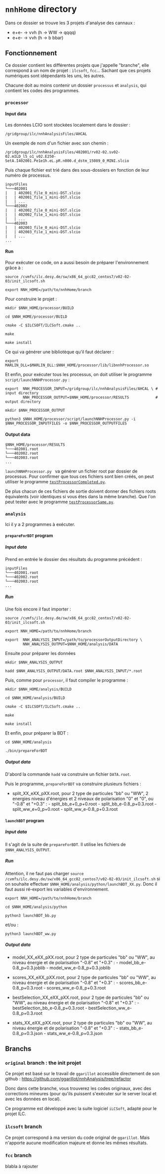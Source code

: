 # `nnhHome` directory

Dans ce dossier se trouve les 3 projets d'analyse des cannaux :
- e+e- &rarr; &nu;&nu;h (h &rarr; WW &rarr; qqqq)
- e+e- &rarr; &nu;&nu;h (h &rarr; b bbar)

## Fonctionnement  

Ce dossier contient les différentes projets que j'appelle "branche", elle correspond à un nom de projet : `ìlcsoft`, `fcc`... Sachant que ces projets numériques sont idépendants les uns, les autres. 

Chacune doit au moins contenir un dossier `processus` et `analysis`, qui contient les codes des programmes.

### `processor`

#### Input data
Les données LCIO sont stockées localement dans le dossier :
```
/gridgroup/ilc/nnhAnalysisFiles/AHCAL
```
Un exemple de nom d'un fichier avec son chemin :
``` 
/gridgroup/ilc/nnhAnalysisFiles/402001/rv02-02.sv02-02.mILD_l5_o1_v02.E250-SetA.I402001.Pe1e1h.eL.pR.n000.d_dstm_15089_0_MINI.slcio 
```
Puis chaque fichier est trié dans des sous-dossiers en fonction de leur numéro de processus.
```
inputFiles
└───402001
|   | 402001_file_0_mini-DST.slcio
|   | 402001_file_1_mini-DST.slcio
|   | ...
└───402002
|   | 402002_file_0_mini-DST.slcio
|   | 402002_file_1_mini-DST.slcio
|   | ...
└───402003
|   | 402003_file_0_mini-DST.slcio
|   | 402003_file_1_mini-DST.slcio
|   | ...
...
```
#### Run

Pour exécuter ce code, on a aussi besoin de préparer l'environnement grâce à :
```
source /cvmfs/ilc.desy.de/sw/x86_64_gcc82_centos7/v02-02-03/init_ilcsoft.sh
```
```
export NNH_HOME=/path/to/nnhHome/branch
```
Pour construire le projet :
```
mkdir $NNH_HOME/processor/BUILD 
```
```
cd $NNH_HOME/processor/BUILD
```
```
cmake -C $ILCSOFT/ILCSoft.cmake .. 
```
```
make
```
```
make install
```
Ce qui va générer une bibliotèque qu'il faut déclarer :
```
export MARLIN_DLL=$MARLIN_DLL:$NNH_HOME/processor/lib/libnnhProcessor.so
```
Et enfin, pour exécuter tous les processus, on doit utiliser le programme `script/launchNNHProcessor.py` :
```
export  NNH_PROCESSOR_INPUT=/gridgroup/ilc/nnhAnalysisFiles/AHCAL \ # input directory
        NNH_PROCESSOR_OUTPUT=$NNH_HOME/processor/RESULTS            # output directory
```
```
mkdir $NNH_PROCESSOR_OUTPUT
```
```
python3 $NNH_HOME/processor/script/launchNNHProcessor.py -i $NNH_PROCESSOR_INPUTFILES -o $NNH_PROCESSOR_OUTPUTFILES
```

#### Output data
```
$NNH_HOME/processor/RESULTS 
└───402001.root
└───402002.root
└───402003.root
...
```
`launchNNHProcessor.py ` va générer un fichier root par dossier de processus. Pour confirmer que tous ces fichiers sont bien créés, on peut utiliser le programme [`testProcessorCompleted.py`](../nnhTest/testProcessorCompleted.py).

De plus chacun de ces fichiers de sortie doivent donner des fichiers roots équivalents (voir identiques si vous êtes dans la même branche).
Que l'on peut tester avec le programme [`testProcessorSame.py`](../nnhTest/testProcessorSame.py).


### `analysis`

Ici il y a 2 programmes à exécuter.

#### `prepareForBDT` program

##### Input data

Prend en entrée le dossier des résultats du programme précédent :
```
inputFiles
└───402001.root
└───402002.root
└───402003.root
...
```

##### Run
Une fois encore il faut importer :
```
source /cvmfs/ilc.desy.de/sw/x86_64_gcc82_centos7/v02-02-03/init_ilcsoft.sh
```
```
export NNH_HOME=/path/to/nnhHome/branch
```
```
export  NNH_ANALYSIS_INPUT=/path/to/processorOutputDirectory \
        NNH_ANALYSIS_OUTPUT=$NNH_HOME/analysis/DATA 
```
Ensuite pour préparer les données
```
mkdir $NNH_ANALYSIS_OUTPUT
```
```
hadd $NNH_ANALYSIS_OUTPUT/DATA.root $NNH_ANALYSIS_INPUT/*.root
```
Puis, comme pour `processor`, il faut compiler le programme :
```
mkdir $NNH_HOME/analysis/BUILD
```
```
cd $NNH_HOME/analysis/BUILD
```
```
cmake -C $ILCSOFT/ILCSoft.cmake ..
```
```
make
```
```
make install
```
Et enfin, pour préparer la BDT :
```
cd $NNH_HOME/analysis
```
```
./bin/prepareForBDT
```

##### Output data

D'abord la commande `hadd` va construire un fichier `DATA.root`.

Puis le programme, `prepareForBDT` va construire plusieurs fichiers :
- split_XX_eXX_pXX.root, pour 2 type de particules "bb" ou "WW", 2 energies niveau d'énergies et 2 niveaux de polarisation "0" et "0", ou "-0.8" et "+0.3" :
        - split_bb_e+0_p+0.root
        - split_bb_e-0.8_p+0.3.root
        - split_ww_e+0_p+0.root
        - split_ww_e-0.8_p+0.3.root

#### `launchBDT` program

##### Input data

Il s'agit de la suite de `prepareForBDT`. Il utilise les fichiers de `$NNH_ANALYSIS_OUTPUT`.

##### Run

Attention, il ne faut pas charger ``source /cvmfs/ilc.desy.de/sw/x86_64_gcc82_centos7/v02-02-03/init_ilcsoft.sh`` si on souhaite effectuer `$NNH_HOME/analysis/python/launchBDT_XX.py`. Donc il faut aussi ré-export les variables d'environnement.
```
export NNH_HOME=/path/to/nnhHome/branch
```
```
cd $NNH_HOME/analysis/python
```
```
python3 launchBDT_bb.py
```
et/ou : 
```
python3 launchBDT_ww.py
```

##### Output data

- model_XX_eXX_pXX.root, pour 2 type de particules "bb" ou "WW", au niveau énergie et de polarisation "-0.8" et "+0.3" :
        - model_bb_e-0.8_p+0.3.joblib
        - model_ww_e-0.8_p+0.3.joblib

- scores_XX_eXX_pXX.root, pour 2 type de particules "bb" ou "WW", au niveau énergie et de polarisation "-0.8" et "+0.3" :
        - scores_bb_e-0.8_p+0.3.root
        - scores_ww_e-0.8_p+0.3.root

- bestSelection_XX_eXX_pXX.root, pour 2 type de particules "bb" ou "WW", au niveau énergie et de polarisation "-0.8" et "+0.3" :
        - bestSelection_bb_e-0.8_p+0.3.root
        - bestSelection_ww_e-0.8_p+0.3.root
- stats_XX_eXX_pXX.root, pour 2 type de particules "bb" ou "WW", au niveau énergie et de polarisation "-0.8" et "+0.3" :
        - stats_bb_e-0.8_p+0.3.json
        - stats_ww_e-0.8_p+0.3.json


## Branchs
### ``original`` branch : the init projet
Ce projet est basé sur le travail de `ggarillot` accessible directement de son github :
https://github.com/ggarillot/nnhAnalysis/tree/refactor

Donc dans cette branche, vous trouverez les codes originaux, avec des corrections mineures (pour qu'ils puissent s'exécuter sur le server local et avec les données en local).

Ce programme est développé avec la suite logiciel `iLCSoft`, adapté pour le projet ILC.

### ``ilcsoft`` branch

Ce projet correspond à ma version du code original de `ggarillot`. Mais n'apporte aucune modification majeure et donne les mêmes résultats.

### ``fcc`` branch

blabla à rajouter
